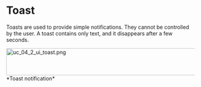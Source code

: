 # Toast

Toasts are used to provide simple notifications. They cannot be controlled by the user. A toast contains only text, and it disappears after a few seconds.

<img alt="uc_04_2_ui_toast.png" height="72" src="media/uc_04_2_ui_toast.png" width="680" />  
*Toast notification*
